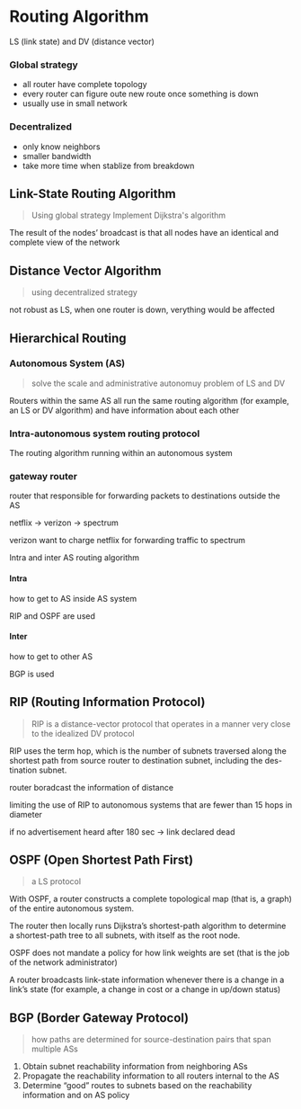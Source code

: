 # Routing Algorithm

LS (link state) and DV (distance vector)

### Global strategy

- all router have complete topology
- every router can figure oute new route once something is down
- usually use in small network

### Decentralized

- only know neighbors
- smaller bandwidth
- take more time when stablize from breakdown

## Link-State Routing Algorithm

> Using global strategy Implement Dijkstra's algorithm

The result of the nodes’ broadcast is that all nodes have an identical and complete view of the network

## Distance Vector Algorithm

> using decentralized strategy

not robust as LS, when one router is down, verything would be affected

## Hierarchical Routing

### Autonomous System (AS)

> solve the scale and administrative autonomuy problem of LS and DV

Routers within the same AS all run the same routing algorithm (for example, an LS or DV algorithm) and have information about each other

### Intra-autonomous system routing protocol

The routing algorithm running within an autonomous system

### gateway router

router that responsible for forwarding packets to destinations outside the AS

netflix -> verizon -> spectrum

verizon want to charge netflix for forwarding traffic to spectrum

Intra and inter AS routing algorithm

#### Intra

how to get to AS inside AS system

RIP and OSPF are used

#### Inter

how to get to other AS

BGP is used

## RIP (Routing Information Protocol)

> RIP is a distance-vector protocol that operates in a manner very close to the idealized DV protocol

RIP uses the term hop, which is the number of subnets traversed along the shortest path from source router to destination subnet, including the des-tination subnet.

router boradcast the information of distance

limiting the use of RIP to autonomous systems that are fewer than 15 hops in diameter

if no advertisement heard after 180 sec -> link declared dead

## OSPF (Open Shortest Path First)

> a LS protocol

With OSPF, a router constructs a complete topological map (that is, a graph) of the entire autonomous system.

The router then locally runs Dijkstra’s shortest-path algorithm to determine a shortest-path tree to all subnets, with itself as the root node.

OSPF does not mandate a policy for how link weights are set (that is the job of the network administrator)

A router broadcasts link-state information whenever there is a change in a link’s state (for example, a change in cost or a change in up/down status)

## BGP (Border Gateway Protocol)

> how paths are determined for source-destination pairs that span multiple ASs

1. Obtain subnet reachability information from neighboring ASs
2. Propagate the reachability information to all routers internal to the AS
3. Determine “good” routes to subnets based on the reachability information and on AS policy
